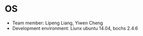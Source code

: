 # OS

- Team member: Lipeng Liang, Yiwen Cheng
- Development environment: Liunx ubuntu 14.04, bochs 2.4.6

